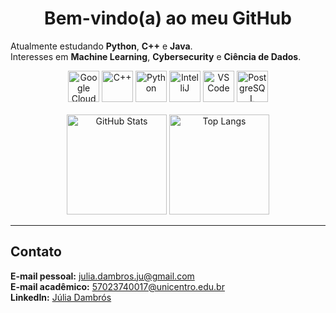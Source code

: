 <div align="center">

# Bem-vindo(a) ao meu GitHub  

</div>


Atualmente estudando **Python**, **C++** e **Java**.  
Interesses em **Machine Learning**, **Cybersecurity** e **Ciência de Dados**.  


<div align="center">
  <img src="https://cdn.jsdelivr.net/gh/devicons/devicon/icons/googlecloud/googlecloud-original.svg" height="50" alt="Google Cloud" />
  <img src="https://cdn.jsdelivr.net/gh/devicons/devicon/icons/cplusplus/cplusplus-original.svg" height="50" alt="C++" />
  <img src="https://cdn.jsdelivr.net/gh/devicons/devicon/icons/python/python-original.svg" height="50" alt="Python" />
  <img src="https://cdn.jsdelivr.net/gh/devicons/devicon/icons/intellij/intellij-original.svg" height="50" alt="IntelliJ" />
  <img src="https://cdn.jsdelivr.net/gh/devicons/devicon/icons/vscode/vscode-original.svg" height="50" alt="VS Code" />
  <img src="https://cdn.jsdelivr.net/gh/devicons/devicon/icons/postgresql/postgresql-original.svg" height="50" alt="PostgreSQL" />
</div>

</br>

<div align="center">
  <img src="https://github-readme-stats.vercel.app/api?username=Juliadambros&show_icons=true&include_all_commits=true&count_private=true&theme=moltack&hide_border=true" height="160" alt="GitHub Stats" />
  <img src="https://github-readme-stats.vercel.app/api/top-langs?username=Juliadambros&layout=compact&langs_count=5&theme=moltack&hide_border=true" height="160" alt="Top Langs" />
</div>

---

## Contato  

**E-mail pessoal:** [julia.dambros.ju@gmail.com](mailto:julia.dambros.ju@gmail.com)  
**E-mail acadêmico:** [57023740017@unicentro.edu.br](mailto:57023740017@unicentro.edu.br)  
**LinkedIn:** [Júlia Dambrós](https://www.linkedin.com/in/j%C3%BAlia-dambr%C3%B3s-5215352a8/)  

